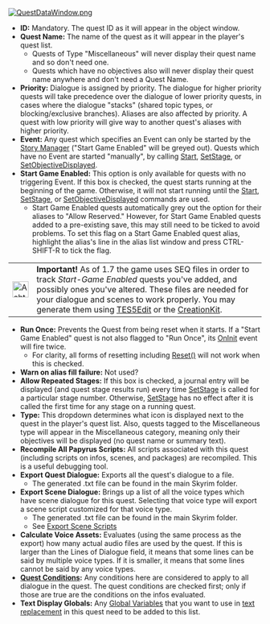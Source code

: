 [![QuestDataWindow.png](https://ck.uesp.net/w/images/thumb/c/c3/QuestDataWindow.png/900px-QuestDataWindow.png)](https://ck.uesp.net/wiki/File:QuestDataWindow.png)

-   **ID:** Mandatory. The quest ID as it will appear in the object window.
-   **Quest Name:** The name of the quest as it will appear in the player's quest list.
    -   Quests of Type "Miscellaneous" will never display their quest name and so don't need one.
    -   Quests which have no objectives also will never display their quest name anywhere and don't need a Quest Name.
-   **Priority:** Dialogue is assigned by priority. The dialogue for higher priority quests will take precedence over the dialogue of lower priority quests, in cases where the dialogue "stacks" (shared topic types, or blocking/exclusive branches). Aliases are also affected by priority. A quest with low priority will give way to another quest's aliases with higher priority.
-   **Event:** Any quest which specifies an Event can only be started by the [Story Manager](https://ck.uesp.net/wiki/Category:Story_Manager "Category:Story Manager") ("Start Game Enabled" will be greyed out). Quests which have no Event are started "manually", by calling [Start](https://ck.uesp.net/wiki/Start_-_Quest "Start - Quest"), [SetStage](https://ck.uesp.net/wiki/SetCurrentStageID_-_Quest "SetCurrentStageID - Quest"), or [SetObjectiveDisplayed](https://ck.uesp.net/wiki/SetObjectiveDisplayed_-_Quest "SetObjectiveDisplayed - Quest").
-   **Start Game Enabled:** This option is only available for quests with no triggering Event. If this box is checked, the quest starts running at the beginning of the game. Otherwise, it will not start running until the [Start](https://ck.uesp.net/wiki/Start_-_Quest "Start - Quest"), [SetStage](https://ck.uesp.net/wiki/SetCurrentStageID_-_Quest "SetCurrentStageID - Quest"), or [SetObjectiveDisplayed](https://ck.uesp.net/wiki/SetObjectiveDisplayed_-_Quest "SetObjectiveDisplayed - Quest") commands are used.
    -   Start Game Enabled quests automatically grey out the option for their aliases to "Allow Reserved." However, for Start Game Enabled quests added to a pre-existing save, this may still need to be ticked to avoid problems. To set this flag on a Start Game Enabled quest alias, highlight the alias's line in the alias list window and press CTRL-SHIFT-R to tick the flag.

<table><tbody><tr><td><a href="https://ck.uesp.net/wiki/File:Achtung.png"><img alt="Achtung.png" src="https://ck.uesp.net/w/images/f/f0/Achtung.png" decoding="async" width="32" height="32"></a></td><td><b>Important!</b> As of 1.7 the game uses SEQ files in order to track <i>Start-Game Enabled</i> quests you've added, and possibly ones you've altered. These files are needed for your dialogue and scenes to work properly. You may generate them using <a href="https://ck.uesp.net/wiki/TES5Edit_Documentation#Creating_Start-Game_Enabled_Quest_.28SEQ.29_Files" title="TES5Edit Documentation">TES5Edit</a> or the <a rel="nofollow" href="http://forums.bethsoft.com/topic/1417941-dialoguequest-bug-solution/page__p__21672989#entry21672989">CreationKit</a>.</td></tr></tbody></table>

-   **Run Once:** Prevents the Quest from being reset when it starts. If a "Start Game Enabled" quest is not also flagged to "Run Once", its [OnInit](https://ck.uesp.net/wiki/OnInit "OnInit") event will fire twice.
    -   For clarity, all forms of resetting including [Reset()](https://ck.uesp.net/wiki/Reset_-_Quest "Reset - Quest") will not work when this is checked.
-   **Warn on alias fill failure:** Not used?
-   **Allow Repeated Stages:** If this box is checked, a journal entry will be displayed (and quest stage results run) every time [SetStage](https://ck.uesp.net/wiki/SetCurrentStageID_-_Quest "SetCurrentStageID - Quest") is called for a particular stage number. Otherwise, [SetStage](https://ck.uesp.net/wiki/SetCurrentStageID_-_Quest "SetCurrentStageID - Quest") has no effect after it is called the first time for any stage on a running quest.
-   **Type:** This dropdown determines what icon is displayed next to the quest in the player's quest list. Also, quests tagged to the Miscellaneous type will appear in the Miscellaneous category, meaning only their objectives will be displayed (no quest name or summary text).
-   **Recompile All Papyrus Scripts:** All scripts associated with this quest (including scripts on infos, scenes, and packages) are recompiled. This is a useful debugging tool.
-   **Export Quest Dialogue:** Exports all the quest's dialogue to a file.
    -   The generated .txt file can be found in the main Skyrim folder.
-   **Export Scene Dialogue:** Brings up a list of all the voice types which have scene dialogue for this quest. Selecting that voice type will export a scene script customized for that voice type.
    -   The generated .txt file can be found in the main Skyrim folder.
    -   See [Export Scene Scripts](https://ck.uesp.net/wiki/Export_Scene_Scripts "Export Scene Scripts")
-   **Calculate Voice Assets:** Evaluates (using the same process as the export) how many actual audio files are used by the quest. If this is larger than the Lines of Dialogue field, it means that some lines can be said by multiple voice types. If it is smaller, it means that some lines cannot be said by any voice types.
-   **[Quest Conditions](https://ck.uesp.net/wiki/Category:Conditions "Category:Conditions"):** Any conditions here are considered to apply to all dialogue in the quest. The quest conditions are checked first; only if those are true are the conditions on the infos evaluated.
-   **Text Display Globals:** Any [Global Variables](https://ck.uesp.net/wiki/Globals "Globals") that you want to use in [text replacement](https://ck.uesp.net/wiki/Text_Replacement "Text Replacement") in this quest need to be added to this list.